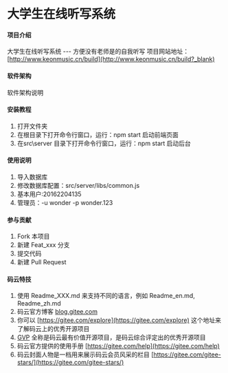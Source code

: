 # 大学生在线听写系统

#### 项目介绍
大学生在线听写系统  --- 方便没有老师是的自我听写
项目网站地址：[http://www.keonmusic.cn/build](http://www.keonmusic.cn/build?_blank)

#### 软件架构
软件架构说明


#### 安装教程

1. 打开文件夹
2. 在根目录下打开命令行窗口，运行：npm start 启动前端页面
3. 在src\server 目录下打开命令行窗口，运行：npm start 启动后台

#### 使用说明

1. 导入数据库
2. 修改数据库配置：src/server/libs/common.js
3. 基本用户:20162204135
4. 管理员：-u wonder -p wonder.123

#### 参与贡献

1. Fork 本项目
2. 新建 Feat_xxx 分支
3. 提交代码
4. 新建 Pull Request


#### 码云特技

1. 使用 Readme\_XXX.md 来支持不同的语言，例如 Readme\_en.md, Readme\_zh.md
2. 码云官方博客 [blog.gitee.com](https://blog.gitee.com)
3. 你可以 [https://gitee.com/explore](https://gitee.com/explore) 这个地址来了解码云上的优秀开源项目
4. [GVP](https://gitee.com/gvp) 全称是码云最有价值开源项目，是码云综合评定出的优秀开源项目
5. 码云官方提供的使用手册 [https://gitee.com/help](https://gitee.com/help)
6. 码云封面人物是一档用来展示码云会员风采的栏目 [https://gitee.com/gitee-stars/](https://gitee.com/gitee-stars/)